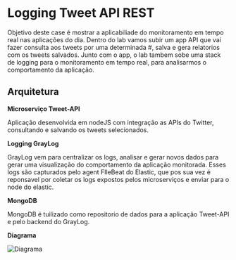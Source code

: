 # Logging Tweet API REST

Objetivo deste case é mostrar a aplicabiliade do monitoramento em tempo real nas aplicações do dia. Dentro do lab vamos subir um app API que vai fazer consulta aos tweets por uma determinada #, salva e gera relatorios com os tweets salvados. Junto com o app, o lab tambem sobe uma stack de logging para o monitoramento em tempo real, para analisarmos o comportamento da aplicação.

## Arquitetura

**Microserviço Tweet-API**

Aplicação desenvolvida em nodeJS com integração as APIs do Twitter, consultando e salvando os tweets selecionados.

**Logging GrayLog**

GrayLog vem para centralizar os logs, analisar e gerar novos dados para gerar uma visualização do comportamento da aplicação monitorada. Esses logs são capturados pelo agent FIleBeat do Elastic, que pos sua vez é reponsavel por coletar os logs expostos pelos microserviços e enviar para o node do elastic.

**MongoDB** 

MongoDB é tuilizado como repositorio de dados para a aplicação Tweet-API e pelo backend do GrayLog.

**Diagrama**

![Diagrama](https://user-images.githubusercontent.com/41700932/76788705-34ff6a00-679a-11ea-8cbc-02f537fe0b4e.jpg)

